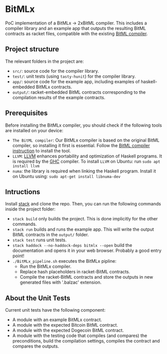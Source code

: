 # BitMLx

PoC implementation of a BitMLx -> 2xBitML compiler. This includes a compiler library and an example app that outputs the resulting BitML contracts as racket files, compatible with the existing [BitML compiler](https://github.com/bitml-lang/bitml-compiler).


## Project structure

The relevant folders in the project are:

- `src/`: source code for the compiler library.
- `test/`: unit tests (using `tasty-hunit`) for the compiler library.
- `app/`: source code for the example app, including examples  of haskell-embedded BitMLx contracts.
- `output/`: racket-embedded BitML contracts corresponding to the compilation results of the example contracts.

## Prerequisites

Before installing the BitMLx compiler, you should check if the following tools are installed on your device:

- `The BitML compiler`: Our BitMLx compiler is based on the original BitML compiler, so installing it first is essential. Follow the [BitML compiler instruction](https://github.com/bitml-lang/bitml-compiler) to install the tool.
- `LLVM`: [LLVM](https://llvm.org) enhances portability and optimization of Haskell programs. It is required by the [GHC](https://www.haskell.org/ghc/) compiler. To install `LLVM` on Ubuntu: run `sudo apt install llvm`
- `numa`: the library is required when linking the Haskell program. Install it on Ubuntu using: `sudo apt-get install libnuma-dev`
  

## Intructions

Install [stack](https://docs.haskellstack.org/en/stable/) and clone the repo. Then, you can run the following commands inside the project folder:

- `stack build` only builds the project. This is done implicitly for the other commands.
- `stack run` builds and runs the example app. This will write the output BitML contracts in the `output/` folder.
- `stack test` runs unit tests.
- `stack haddock --no-haddock-deps bitmlx --open` build the documentation and opens it in your web browser. Probably a good entry point!
- `./BitMLx_pipeline.sh` executes the BitMLx pipline:
  - Run the BitMLx compiler.
  - Replace hash placeholders in racket-BitML contracts.
  - Compile the racket-BitML contracts and store the outputs in new generated files with '.balzac' extension.


## About the Unit Tests

Current unit tests have the following component:

- A module with an example BitMLx contract.
- A module with the expected Bitcoin BitML contract.
- A module with the expected Dogecoin BitML contract.
- A module with the testing code that compiles (and compares) the preconditions, build the compilation settings, compiles the contract and compares the outputs.
